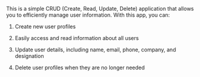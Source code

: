This is a simple CRUD (Create, Read, Update, Delete) application that allows you to efficiently manage user information. With this app, you can:

1. Create new user profiles

2. Easily access and read information about all users

3. Update user details, including name, email, phone, company, and designation

4. Delete user profiles when they are no longer needed
